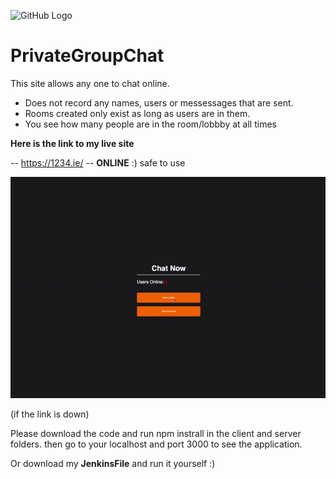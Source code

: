 ![GitHub Logo](Group-Chat/client/public/favicon.ico)

# PrivateGroupChat
This site allows any one to chat online.
- Does not record any names, users or messessages that are sent. 
- Rooms created only exist as long as users are in them.
- You see how many people are in the room/lobbby at all times
 
**Here is the link to my live site**

-- https://1234.ie/ -- **ONLINE** :)
safe to use

![Chat Demo](demo/howTo.gif)

(if the link is down)

Please download the code and run npm instrall in the client and server folders. 
then go to your localhost and port 3000 to see the application. 

Or download my **JenkinsFile** and run it yourself :) 
